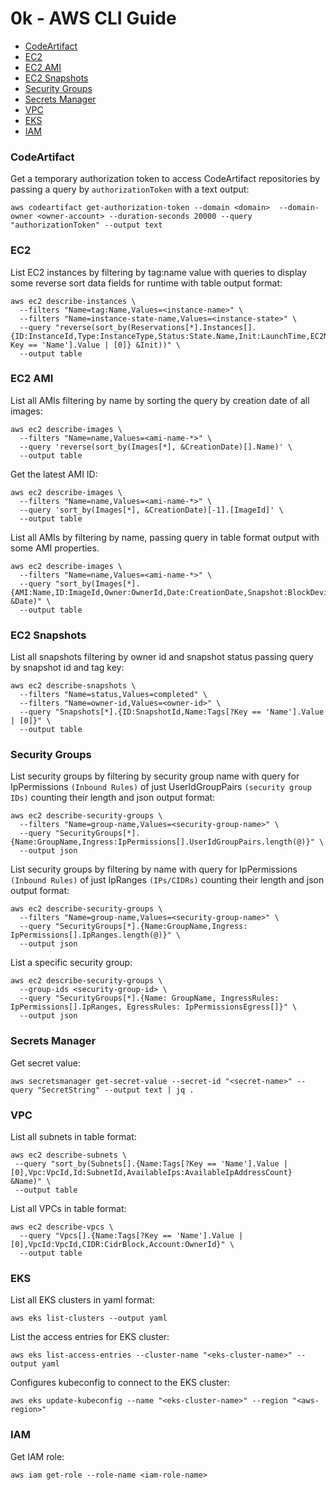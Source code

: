 # 0k - AWS CLI Guide

<!-- TOC -->

- [CodeArtifact](https://github.com/lbrealdev/0k-aws#codeartifact)
- [EC2](https://github.com/lbrealdev/0k-aws#ec2)
- [EC2 AMI](https://github.com/lbrealdev/0k-aws#ec2-ami)
- [EC2 Snapshots](https://github.com/lbrealdev/0k-aws#ec2-snapshots)
- [Security Groups](https://github.com/lbrealdev/0k-aws#security-groups)
- [Secrets Manager](https://github.com/lbrealdev/0k-aws#secrets-manager)
- [VPC](https://github.com/lbrealdev/0k-aws#vpc)
- [EKS](https://github.com/lbrealdev/0k-aws#eks)
- [IAM](https://github.com/lbrealdev/0k-aws#iam)

### CodeArtifact

Get a temporary authorization token to access CodeArtifact repositories by passing a query by `authorizationToken` with a text output:
```shell
aws codeartifact get-authorization-token --domain <domain>  --domain-owner <owner-account> --duration-seconds 20000 --query "authorizationToken" --output text
```

### EC2

List EC2 instances by filtering by tag:name value with queries to display some reverse sort data fields for runtime with table output format:
```shell
aws ec2 describe-instances \
  --filters "Name=tag:Name,Values=<instance-name>" \
  --filters "Name=instance-state-name,Values=<instance-state>" \
  --query "reverse(sort_by(Reservations[*].Instances[].{ID:InstanceId,Type:InstanceType,Status:State.Name,Init:LaunchTime,EC2Name:Tags[?Key == 'Name'].Value | [0]} &Init))" \
  --output table
```

### EC2 AMI

List all AMIs filtering by name by sorting the query by creation date of all images:
```shell
aws ec2 describe-images \
  --filters "Name=name,Values=<ami-name-*>" \
  --query 'reverse(sort_by(Images[*], &CreationDate)[].Name)' \
  --output table
```

Get the latest AMI ID:
```shell
aws ec2 describe-images \
  --filters "Name=name,Values=<ami-name-*>" \
  --query 'sort_by(Images[*], &CreationDate)[-1].[ImageId]' \
  --output table
```

List all AMIs by filtering by name, passing query in table format output with some AMI properties.
```shell
aws ec2 describe-images \
  --filters "Name=name,Values=<ami-name-*>" \
  --query "sort_by(Images[*].{AMI:Name,ID:ImageId,Owner:OwnerId,Date:CreationDate,Snapshot:BlockDeviceMappings[0].Ebs.SnapshotId}, &Date)" \
  --output table
```

### EC2 Snapshots

List all snapshots filtering by owner id and snapshot status passing query by snapshot id and tag key:
```shell
aws ec2 describe-snapshots \
  --filters "Name=status,Values=completed" \
  --filters "Name=owner-id,Values=<owner-id>" \
  --query "Snapshots[*].{ID:SnapshotId,Name:Tags[?Key == 'Name'].Value | [0]}" \
  --output table
```

### Security Groups

List security groups by filtering by security group name with query for IpPermissions `(Inbound Rules)` of just UserIdGroupPairs `(security group IDs)` counting their length and json output format:
````shell
aws ec2 describe-security-groups \
  --filters "Name=group-name,Values=<security-group-name>" \
  --query "SecurityGroups[*].{Name:GroupName,Ingress:IpPermissions[].UserIdGroupPairs.length(@)}" \
  --output json
````

List security groups by filtering by name with query for IpPermissions `(Inbound Rules)` of just IpRanges `(IPs/CIDRs)` counting their length and json output format:
````shell
aws ec2 describe-security-groups \
  --filters "Name=group-name,Values=<security-group-name>" \
  --query "SecurityGroups[*].{Name:GroupName,Ingress: IpPermissions[].IpRanges.length(@)}" \
  --output json
````

List a specific security group:
```shell
aws ec2 describe-security-groups \
  --group-ids <security-group-id> \
  --query "SecurityGroups[*].{Name: GroupName, IngressRules: IpPermissions[].IpRanges, EgressRules: IpPermissionsEgress[]}" \
  --output json
```

### Secrets Manager

Get secret value:
```shell
aws secretsmanager get-secret-value --secret-id "<secret-name>" --query "SecretString" --output text | jq .
```

### VPC

List all subnets in table format:
```shell
aws ec2 describe-subnets \
 --query "sort_by(Subnets[].{Name:Tags[?Key == 'Name'].Value | [0],Vpc:VpcId,Id:SubnetId,AvailableIps:AvailableIpAddressCount} &Name)" \
 --output table
```

List all VPCs in table format:
```shell
aws ec2 describe-vpcs \
  --query "Vpcs[].{Name:Tags[?Key == 'Name'].Value | [0],VpcId:VpcId,CIDR:CidrBlock,Account:OwnerId}" \
  --output table
```

### EKS

List all EKS clusters in yaml format:
```shell
aws eks list-clusters --output yaml
```

List the access entries for EKS cluster:
```shell
aws eks list-access-entries --cluster-name "<eks-cluster-name>" --output yaml
```

Configures kubeconfig to connect to the EKS cluster:
```shell
aws eks update-kubeconfig --name "<eks-cluster-name>" --region "<aws-region>" 
```

### IAM

Get IAM role:
```shell
aws iam get-role --role-name <iam-role-name>
```
